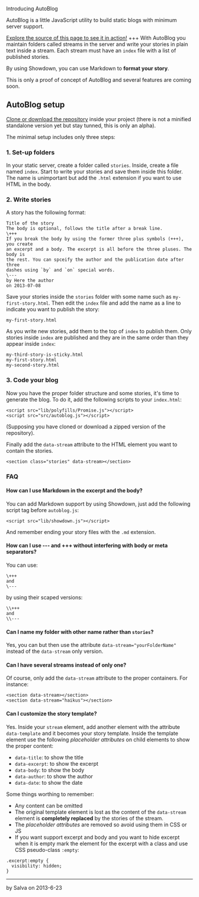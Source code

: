 Introducing AutoBlog

AutoBlog is a little JavaScript utility to build static blogs with minimum
server support.

[Explore the source of this page to see it in action!](https://github.com/lodr/AutoBlog/blob/gh-pages/index.html)
+++
With AutoBlog you maintain folders called streams in the server and write
your stories in plain text inside a stream. Each stream must have an
`index` file with a list of published stories.

By using Showdown, you can use Markdown to **format your story**.

This is only a proof of concept of AutoBlog and several features are coming
soon.

## AutoBlog setup

[Clone or download the repository](https://github.com/lodr/AutoBlog) inside
your project (there is not a minified standalone version yet but stay tunned,
this is only an alpha).

The minimal setup includes only three steps:

### 1. Set-up folders
In your static server, create a folder called `stories`. Inside, create a file
named `index`. Start to write your stories and save them inside this folder.
The name is unimportant but add the `.html` extension if you want to use HTML in
the body.

### 2. Write stories
A story has the following format:

```
Title of the story
The body is optional, follows the title after a break line.
\+++
If you break the body by using the former three plus symbols (+++), you create
an excerpt and a body. The excerpt is all before the three pluses. The body is
the rest. You can spceify the author and the publication date after three
dashes using `by` and `on` special words.
\---
by Here the author
on 2013-07-08
```

Save your stories inside the `stories` folder with some name such as
`my-first-story.html`. Then edit the `index` file and add the name as a line
to indicate you want to publish the story:

```
my-first-story.html
```

As you write new stories, add them to the top of `index` to publish them. Only
stories inside `index` are published and they are in the same order than they
appear inside `index`:

```
my-third-story-is-sticky.html
my-first-story.html
my-second-story.html
```

### 3. Code your blog
Now you have the proper folder structure and some stories, it's time to
generate the blog. To do it, add the following scripts to your `index.html`:

```
<script src="lib/polyfills/Promise.js"></script>
<script src="src/autoblog.js"></script>
```

(Supposing you have cloned or download a zipped version of the repository).

Finally add the `data-stream` attribute to the HTML element you want to contain
the stories.

```
<section class="stories" data-stream></section>
```

### FAQ

#### How can I use Markdown in the excerpt and the body?
You can add Markdown support by using Showdown, just add the following script
tag before `autoblog.js`:

```
<script src="lib/showdown.js"></script>
```

And remember ending your story files with the `.md` extension.

#### How can I use --- and +++ without interfering with body or meta separators?
You can use:

```
\+++
and
\---
```

by using their scaped versions:

```
\\+++
and
\\---
```

#### Can I name my folder with other name rather than `stories`?
Yes, you can but then use the attribute `data-stream="yourFolderName"` instead
of the `data-stream` only version.

#### Can I have several streams instead of only one?
Of course, only add the `data-stream` attribute to the proper containers. For
instance:

```
<section data-stream></section>
<section data-stream="haikus"></section>
```

#### Can I customize the story template?
Yes. Inside your `stream` element, add another element with the attribute
`data-template` and it becomes your story template. Inside the template element
use the following _placeholder attributes_ on child elements to show the
proper content:

 * `data-title`: to show the title
 * `data-excerpt`: to show the excerpt
 * `data-body`: to show the body
 * `data-author`: to show the author
 * `data-date`: to show the date

Some things worthing to remember:

 * Any content can be omitted
 * The original template element is lost as the content of the `data-stream`
 element is **completely replaced** by the stories of the stream.
 * The _placeholder attributes_ are removed so avoid using them in CSS or JS
 * If you want support excerpt and body and you want to hide excerpt when it
 is empty mark the element for the excerpt with a class and use CSS pseudo-class
 `:empty`:<br/>
 ```
 .excerpt:empty {
   visibility: hidden;
 }
 ```

---
by Salva
on 2013-6-23
